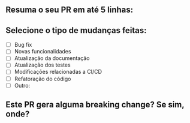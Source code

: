 ## Resuma o seu PR em até 5 linhas:

## Selecione o tipo de mudanças feitas:
- [ ] Bug fix
- [ ] Novas funcionalidades
- [ ] Atualização da documentação
- [ ] Atualização dos testes
- [ ] Modificações relacionadas a CI/CD
- [ ] Refatoração do código 
- [ ] Outro:

## Este PR gera alguma breaking change? Se sim, onde?
